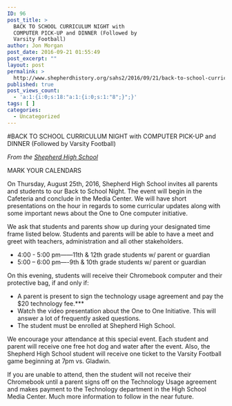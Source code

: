 ```yaml
---
ID: 96
post_title: >
  BACK TO SCHOOL CURRICULUM NIGHT with
  COMPUTER PICK-UP and DINNER (Followed by
  Varsity Football)
author: Jon Morgan
post_date: 2016-09-21 01:55:49
post_excerpt: ""
layout: post
permalink: >
  http://www.shepherdhistory.org/sahs2/2016/09/21/back-to-school-curriculum-night-with-computer-pick-up-and-dinner-followed-by-varsity-football/
published: true
post_views_count:
  - 'a:1:{i:0;s:18:"a:1:{i:0;s:1:"8";}";}'
tags: [ ]
categories:
  - Uncategorized
---
```

#BACK TO SCHOOL CURRICULUM NIGHT with COMPUTER PICK-UP and DINNER (Followed by Varsity Football)
<p class="c6 c8"><em>From the <a class="c7" href="https://www.google.com/url?q=https://www.facebook.com/shepherdmihs/posts/501041053424318&amp;sa=D&amp;ust=1470959537374000&amp;usg=AFQjCNFsPFMnYnfDGGMOnGiomscFTPHumA">Shepherd High School</a></em></p>

MARK YOUR CALENDARS

On Thursday, August 25th, 2016, Shepherd High School invites all parents and students to our Back to School Night. The event will begin in the Cafeteria and conclude in the Media Center. We will have short presentations on the hour in regards to some curricular updates along with some important news about the One to One computer initiative.

We ask that students and parents show up during your designated time frame listed below. Students and parents will be able to have a meet and greet with teachers, administration and all other stakeholders.

<ul class="c0 lst-kix_rn0fe8e6di83-0 start">
    <li class="c6 c9 c5">4:00 - 5:00 pm——11th &amp; 12th grade students w/ parent or guardian</li>
    <li class="c6 c5 c9">5:00 – 6:00 pm—-9th &amp; 10th grade students w/ parent or guardian</li>
</ul>

On this evening, students will receive their Chromebook computer and their protective bag, if and only if:

<ul class="c0 lst-kix_mxt0i1hv0w9m-0 start">
    <li class="c4 c5">A parent is present to sign the technology usage agreement and pay the $20 technology fee.***</li>
    <li class="c4 c5">Watch the video presentation about the One to One Initiative. This will answer a lot of frequently asked questions.</li>
    <li class="c4 c5">The student must be enrolled at Shepherd High School.</li>
</ul>

We encourage your attendance at this special event. Each student and parent will receive one free hot dog and water after the event. Also, the Shepherd High School student will receive one ticket to the Varsity Football game beginning at 7pm vs. Gladwin.

If you are unable to attend, then the student will not receive their Chromebook until a parent signs off on the Technology Usage agreement and makes payment to the Technology department in the High School Media Center. Much more information to follow in the near future.